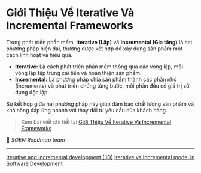 # Giới Thiệu Về Iterative Và Incremental Frameworks  

Trong phát triển phần mềm, **Iterative (Lặp)** và **Incremental (Gia tăng)** là hai phương pháp hiện đại, thường được kết hợp để xây dựng sản phẩm một cách linh hoạt và hiệu quả.  

- **Iterative:** Là cách phát triển phần mềm thông qua các vòng lặp, mỗi vòng lặp tập trung cải tiến và hoàn thiện sản phẩm.  
- **Incremental:** Là phương pháp chia sản phẩm thành các phần nhỏ (increments) và phát triển chúng từng bước, mỗi phần đều có giá trị sử dụng độc lập.  

Sự kết hợp giữa hai phương pháp này giúp đảm bảo chất lượng sản phẩm và khả năng đáp ứng nhanh với thay đổi từ yêu cầu của khách hàng.  

>Xem bài viết chi tiết tại [Giới Thiệu Về Iterative Và Incremental Frameworks](https://dev.to/hcmute_project_988df1c63c/gioi-thieu-ve-iterative-va-incremental-frameworks-1771)

🌻 *SOEN Roadmap team*

---
[Iterative and incremental development (IID)](https://www.geeksforgeeks.org/iterative-and-incremental-development-iid/)
[Iterative vs Incremental model in Software Development](https://www.geeksforgeeks.org/iterative-vs-incremental-model-in-software-development/)
